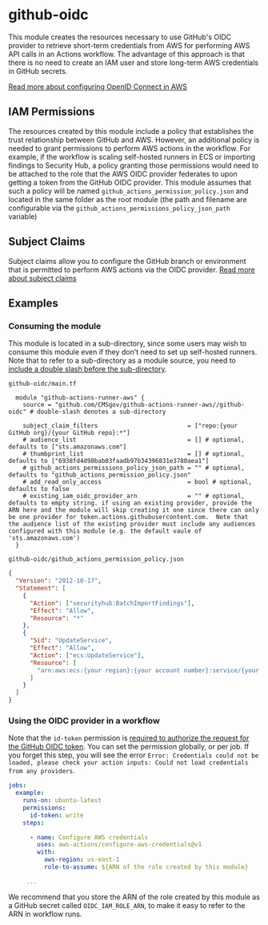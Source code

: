 # github-oidc

This module creates the resources necessary to use GitHub's OIDC provider to retrieve short-term credentials from AWS for performing AWS API calls in an Actions workflow. The advantage of this approach is that there is no need to create an IAM user and store long-term AWS credentials in GitHub secrets.

[Read more about configuring OpenID Connect in AWS](https://docs.github.com/en/actions/deployment/security-hardening-your-deployments/configuring-openid-connect-in-amazon-web-services)

## IAM Permissions

The resources created by this module include a policy that establishes the trust relationship between GitHub and AWS. However, an additional policy is needed to grant permissions to perform AWS actions in the workflow. For example, if the workflow is scaling self-hosted runners in ECS or importing findings to Security Hub, a policy granting those permissions would need to be attached to the role that the AWS OIDC provider federates to upon getting a token from the GitHub OIDC provider. This module assumes that such a policy will be named `github_actions_permission_policy.json` and located in the same folder as the root module (the path and filename are configurable via the `github_actions_permissions_policy_json_path` variable)

## Subject Claims

Subject claims allow you to configure the GitHub branch or environment that is permitted to perform AWS actions via the OIDC provider. [Read more about subject claims](https://docs.github.com/en/actions/deployment/security-hardening-your-deployments/about-security-hardening-with-openid-connect#example-subject-claims)

## Examples

### Consuming the module

This module is located in a sub-directory, since some users may wish to consume this module even if they don't need to set up self-hosted runners. Note that to refer to a sub-directory as a module source, you need to [include a double slash before the sub-directory](https://developer.hashicorp.com/terraform/language/modules/sources#modules-in-package-sub-directories).

`github-oidc/main.tf`

```hcl
  module "github-actions-runner-aws" {
    source = "github.com/CMSgov/github-actions-runner-aws//github-oidc" # double-slash denotes a sub-directory

    subject_claim_filters                         = ["repo:{your GitHub org}/{your GitHub repo}:*"]
    # audience_list                               = [] # optional, defaults to ["sts.amazonaws.com"]
    # thumbprint_list                             = [] # optional, defaults to ["6938fd4d98bab03faadb97b34396831e3780aea1"]
    # github_actions_permissions_policy_json_path = "" # optional, defaults to "github_actions_permission_policy.json"
    # add_read_only_access                        = bool # optional, defaults to false
    # existing_iam_oidc_provider_arn              = "" # optional, defaults to empty string. if using an existing provider, provide the ARN here and the module will skip creating it one since there can only be one provider for token.actions.githubusercontent.com.  Note that the audience list of the existing provider must include any audiences configured with this module (e.g. the default vaule of 'sts.amazonaws.com')
  }
```

`github-oidc/github_actions_permission_policy.json`

```json
{
  "Version": "2012-10-17",
  "Statement": [
    {
      "Action": ["securityhub:BatchImportFindings"],
      "Effect": "Allow",
      "Resource": "*"
    },
    {
      "Sid": "UpdateService",
      "Effect": "Allow",
      "Action": ["ecs:UpdateService"],
      "Resource": [
        "arn:aws:ecs:{your region}:{your account number}:service/{your self-hosted runner cluster name}/{your github runner service name}"
      ]
    }
  ]
}
```

### Using the OIDC provider in a workflow

Note that the `id-token` permission is [required to authorize the request for the GitHub OIDC token](https://docs.github.com/en/actions/deployment/security-hardening-your-deployments/about-security-hardening-with-openid-connect#adding-permissions-settings). You can set the permission globally, or per job. If you forget this step, you will see the error `Error: Credentials could not be loaded, please check your action inputs: Could not load credentials from any providers`.

```yml
jobs:
  example:
    runs-on: ubuntu-latest
    permissions:
      id-token: write
    steps:

      - name: Configure AWS credentials
        uses: aws-actions/configure-aws-credentials@v1
        with:
          aws-region: us-east-1
          role-to-assume: ${ARN of the role created by this module}

     ...
```

We recommend that you store the ARN of the role created by this module as a GitHub secret called `OIDC_IAM_ROLE_ARN`, to make it easy to refer to the ARN in workflow runs.
